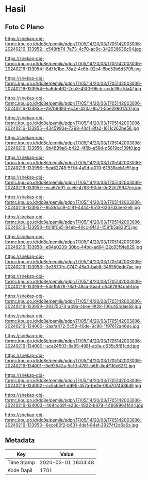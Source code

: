 # Hasil

## Foto C Plano

https://sirekap-obj-formc.kpu.go.id/dc8e/pemilu/pdpr/17/05/14/20/03/1705142003006-20240216-133952--c549fb74-7e73-4c70-ac9c-342636636c04.jpg

https://sirekap-obj-formc.kpu.go.id/dc8e/pemilu/pdpr/17/05/14/20/03/1705142003006-20240216-133954--8d7fc1bc-78a2-4e6b-92e4-6bc53b6d5705.jpg

https://sirekap-obj-formc.kpu.go.id/dc8e/pemilu/pdpr/17/05/14/20/03/1705142003006-20240216-133954--5a6de462-2cb3-43f0-96cb-ccdc36c7da47.jpg

https://sirekap-obj-formc.kpu.go.id/dc8e/pemilu/pdpr/17/05/14/20/03/1705142003006-20240216-133955--297b9d93-ec4e-420a-8b71-5be296017c17.jpg

https://sirekap-obj-formc.kpu.go.id/dc8e/pemilu/pdpr/17/05/14/20/03/1705142003006-20240216-133955--4345993e-7298-40c1-8fa2-1611c262be58.jpg

https://sirekap-obj-formc.kpu.go.id/dc8e/pemilu/pdpr/17/05/14/20/03/1705142003006-20240216-133956--9b4899e6-b422-4f6b-a56d-d5819cc139f0.jpg

https://sirekap-obj-formc.kpu.go.id/dc8e/pemilu/pdpr/17/05/14/20/03/1705142003006-20240216-133956--5ea62748-5f7d-4a9d-a070-61839aeb1e5f.jpg

https://sirekap-obj-formc.kpu.go.id/dc8e/pemilu/pdpr/17/05/14/20/03/1705142003006-20240216-133957--eca67d91-cce6-4763-90dd-0d22e29947ee.jpg

https://sirekap-obj-formc.kpu.go.id/dc8e/pemilu/pdpr/17/05/14/20/03/1705142003006-20240216-133957--9b51dcc9-4181-4444-9513-6367d3aee2e9.jpg

https://sirekap-obj-formc.kpu.go.id/dc8e/pemilu/pdpr/17/05/14/20/03/1705142003006-20240216-133958--fb18f0e5-84eb-40cc-9f42-459fb5a823f3.jpg

https://sirekap-obj-formc.kpu.go.id/dc8e/pemilu/pdpr/17/05/14/20/03/1705142003006-20240216-133958--e94e0209-30bc-44bd-ad64-22c83f9fe929.jpg

https://sirekap-obj-formc.kpu.go.id/dc8e/pemilu/pdpr/17/05/14/20/03/1705142003006-20240216-133958--3e3670fc-0747-45a0-bab8-345550edc7ac.jpg

https://sirekap-obj-formc.kpu.go.id/dc8e/pemilu/pdpr/17/05/14/20/03/1705142003006-20240216-133959--54e1b576-78a1-48aa-8aad-d5467694dbbf.jpg

https://sirekap-obj-formc.kpu.go.id/dc8e/pemilu/pdpr/17/05/14/20/03/1705142003006-20240216-133959--28375b73-a49a-4bee-9f28-106c454dae58.jpg

https://sirekap-obj-formc.kpu.go.id/dc8e/pemilu/pdpr/17/05/14/20/03/1705142003006-20240216-134000--2aafa472-5c59-40de-9c96-1f97612a46de.jpg

https://sirekap-obj-formc.kpu.go.id/dc8e/pemilu/pdpr/17/05/14/20/03/1705142003006-20240216-134000--aca24503-9a95-498f-ab1a-d635e5f81cdd.jpg

https://sirekap-obj-formc.kpu.go.id/dc8e/pemilu/pdpr/17/05/14/20/03/1705142003006-20240216-134001--9e93542a-5c10-4781-b6ff-6e4f1f6c62f2.jpg

https://sirekap-obj-formc.kpu.go.id/dc8e/pemilu/pdpr/17/05/14/20/03/1705142003006-20240216-134002--cc5ab5ef-dd95-457a-be3e-09a7074536d9.jpg

https://sirekap-obj-formc.kpu.go.id/dc8e/pemilu/pdpr/17/05/14/20/03/1705142003006-20240216-134003--4694c691-e23c-4922-b479-44968964f404.jpg

https://sirekap-obj-formc.kpu.go.id/dc8e/pemilu/pdpr/17/05/14/20/03/1705142003006-20240216-133953--8ece86f2-b631-4def-84af-29274f2d6a6a.jpg


## Metadata

| Key        | Value               |
| ---------- | ------------------- |
| Time Stamp | 2024-03-01 16:03:48 |
| Kode Dapil | 1701                |



